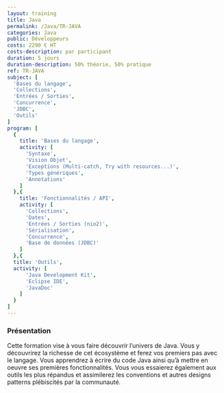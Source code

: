 ```yaml
---
layout: training
title: Java
permalink: /Java/TR-JAVA
categories: Java
public: Développeurs
costs: 2290 € HT
costs-description: par participant
duration: 5 jours
duration-description: 50% théorie, 50% pratique
ref: TR-JAVA
subject: [
  'Bases du langage',
  'Collections',
  'Entrées / Sorties',
  'Concurrence',
  'JDBC',
  'Outils'
]
program: [
  {
    title: 'Bases du langage',
    activity: [
      'Syntaxe',
      'Vision Objet',
      'Exceptions (Multi-catch, Try with resources...)',
      'Types génériques',
      'Annotations'
    ]
  },{
    title: 'Fonctionnalités / API',
    activity: [
      'Collections',
      'Dates',
      'Entrées / Sorties (nio2)',
      'Sérialisation',
      'Concurrence',
      'Base de données (JDBC)'
    ]
  },{
  title: 'Outils',
  activity: [
      'Java Development Kit',
      'Eclipse IDE',
      'JavaDoc'
    ]
  }
]
---
```


<!--
permalink: /Java/LanguageJava
parceque si on utilise /Java/Java certains champs ne marche plus
sûrment à cause du fichier 01_Java.md
-->

### Présentation

Cette formation vise à vous faire découvrir l’univers de Java.
Vous y découvrirez la richesse de cet écosystème et ferez vos premiers pas avec le langage. Vous apprendrez à écrire du code Java ainsi qu’à mettre en oeuvre ses premières fonctionnalités.
Vous vous essaierez également aux outils les plus répandus et assimilerez les conventions et autres designs patterns plébiscités par la communauté.
